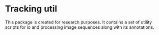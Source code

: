 # Tracking util

This package is created for research purposes. It contains a set of utility scripts for io and processing image sequences along with its annotations.
